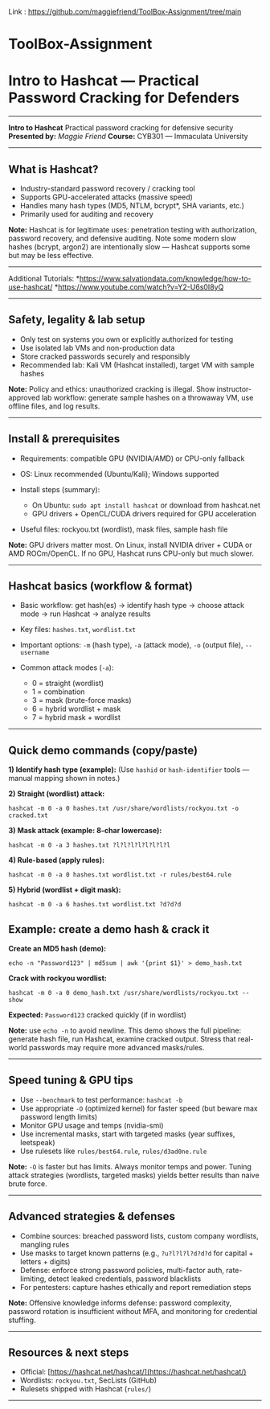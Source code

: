 Link : https://github.com/maggiefriend/ToolBox-Assignment/tree/main

# ToolBox-Assignment


# Intro to Hashcat — Practical Password Cracking for Defenders

---


**Intro to Hashcat**
Practical password cracking for defensive security
**Presented by:** *Maggie Friend*
**Course:** CYB301 — Immaculata University

---

## What is Hashcat?

* Industry-standard password recovery / cracking tool
* Supports GPU-accelerated attacks (massive speed)
* Handles many hash types (MD5, NTLM, bcrypt\*, SHA variants, etc.)
* Primarily used for auditing and recovery

**Note:**
Hashcat is for legitimate uses: penetration testing with authorization, password recovery, and defensive auditing. Note some modern slow hashes (bcrypt, argon2) are intentionally slow — Hashcat supports some but may be less effective.

---

Additional Tutorials:
*https://www.salvationdata.com/knowledge/how-to-use-hashcat/
*https://www.youtube.com/watch?v=Y2-U6s0I8yQ

---

## Safety, legality & lab setup

* Only test on systems you own or explicitly authorized for testing
* Use isolated lab VMs and non-production data
* Store cracked passwords securely and responsibly
* Recommended lab: Kali VM (Hashcat installed), target VM with sample hashes

**Note:**
Policy and ethics: unauthorized cracking is illegal. Show instructor-approved lab workflow: generate sample hashes on a throwaway VM, use offline files, and log results.

---

## Install & prerequisites

* Requirements: compatible GPU (NVIDIA/AMD) or CPU-only fallback
* OS: Linux recommended (Ubuntu/Kali); Windows supported
* Install steps (summary):

  * On Ubuntu: `sudo apt install hashcat` or download from hashcat.net
  * GPU drivers + OpenCL/CUDA drivers required for GPU acceleration
* Useful files: rockyou.txt (wordlist), mask files, sample hash file

**Note:**
GPU drivers matter most. On Linux, install NVIDIA driver + CUDA or AMD ROCm/OpenCL. If no GPU, Hashcat runs CPU-only but much slower.

---

## Hashcat basics (workflow & format)

* Basic workflow: get hash(es) → identify hash type → choose attack mode → run Hashcat → analyze results
* Key files: `hashes.txt`, `wordlist.txt`
* Important options: `-m` (hash type), `-a` (attack mode), `-o` (output file), `--username`
* Common attack modes (`-a`):

  * 0 = straight (wordlist)
  * 1 = combination
  * 3 = mask (brute-force masks)
  * 6 = hybrid wordlist + mask
  * 7 = hybrid mask + wordlist


---

## Quick demo commands (copy/paste)

**1) Identify hash type (example):**
(Use `hashid` or `hash-identifier` tools — manual mapping shown in notes.)

**2) Straight (wordlist) attack:**

```
hashcat -m 0 -a 0 hashes.txt /usr/share/wordlists/rockyou.txt -o cracked.txt
```

**3) Mask attack (example: 8-char lowercase):**

```
hashcat -m 0 -a 3 hashes.txt ?l?l?l?l?l?l?l?l
```

**4) Rule-based (apply rules):**

```
hashcat -m 0 -a 0 hashes.txt wordlist.txt -r rules/best64.rule
```

**5) Hybrid (wordlist + digit mask):**

```
hashcat -m 0 -a 6 hashes.txt wordlist.txt ?d?d?d
```



## Example: create a demo hash & crack it

**Create an MD5 hash (demo):**

```
echo -n "Password123" | md5sum | awk '{print $1}' > demo_hash.txt
```

**Crack with rockyou wordlist:**

```
hashcat -m 0 -a 0 demo_hash.txt /usr/share/wordlists/rockyou.txt --show
```

**Expected:** `Password123` cracked quickly (if in wordlist)

**Note:**
use `echo -n` to avoid newline. This demo shows the full pipeline: generate hash file, run Hashcat, examine cracked output. Stress that real-world passwords may require more advanced masks/rules.

---

## Speed tuning & GPU tips

* Use `--benchmark` to test performance: `hashcat -b`
* Use appropriate `-O` (optimized kernel) for faster speed (but beware max password length limits)
* Monitor GPU usage and temps (nvidia-smi)
* Use incremental masks, start with targeted masks (year suffixes, leetspeak)
* Use rulesets like `rules/best64.rule`, `rules/d3ad0ne.rule`

**Note:**
`-O` is faster but has limits. Always monitor temps and power. Tuning attack strategies (wordlists, targeted masks) yields better results than naive brute force.

---

## Advanced strategies & defenses

* Combine sources: breached password lists, custom company wordlists, mangling rules
* Use masks to target known patterns (e.g., `?u?l?l?l?d?d?d` for capital + letters + digits)
* Defense: enforce strong password policies, multi-factor auth, rate-limiting, detect leaked credentials, password blacklists
* For pentesters: capture hashes ethically and report remediation steps

**Note:**
Offensive knowledge informs defense: password complexity, password rotation is insufficient without MFA, and monitoring for credential stuffing.

---

## Resources & next steps

* Official: [https://hashcat.net/hashcat/](https://hashcat.net/hashcat/)
* Wordlists: `rockyou.txt`, SecLists (GitHub)
* Rulesets shipped with Hashcat (`rules/`)


---

```
